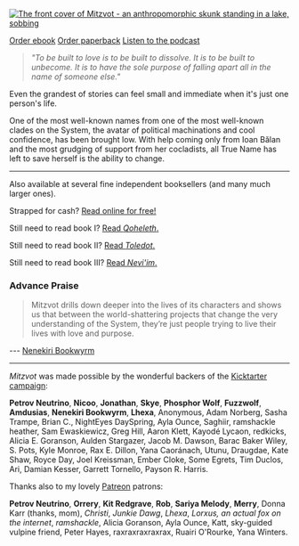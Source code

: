 ---
---

[![The front cover of Mitzvot - an anthropomorphic skunk standing in a lake, sobbing](/img/cover.png)](/img/cover.png)

<p class="buy">
<a href="https://makyo.itch.io/mitzvot" target="_blank">Order ebook</a>
<a href="https://makyo-ink.square.site/product/post-self-4-mitzvot/14" target="_blank">Order paperback</a> 
<a href="https://anchor.fm/post-self" target="_blank">Listen to the podcast</a>
</p>

> *"To be built to love is to be built to dissolve. It is to be built to unbecome. It is to have the sole purpose of falling apart all in the name of someone else."*

Even the grandest of stories can feel small and immediate when it's just one person's life.

One of the most well-known names from one of the most well-known clades on the System, the avatar of political machinations and cool confidence, has been brought low. With help coming only from Ioan Bălan and the most grudging of support from her cocladists, all True Name has left to save herself is the ability to change.

-----

<p class="buy">Also available at several fine independent booksellers (and many much larger ones).</p>
<p class="buy">Strapped for cash? <a href="/read">Read online for free!</a></p>
<p class="buy">Still need to read book I? <a href="https://qoheleth.post-self.ink">Read <em>Qoheleth</em>.</a></p>
<p class="buy">Still need to read book II? <a href="https://toledot.post-self.ink">Read <em>Toledot</em>.</a></p>
<p class="buy">Still need to read book III? <a href="https://neviim.post-self.ink">Read <em>Nevi'im</em>.</a></p>

### Advance Praise

>  Mitzvot drills down deeper into the lives of its characters and shows us that between the world-shattering projects that change the very understanding of the System, they’re just people trying to live their lives with love and purpose.

--- [Nenekiri Bookwyrm](https://www.goodreads.com/review/show/5250893173)

-----

*Mitzvot* was made possible by the wonderful backers of the [Kicktarter campaign](/kickstarter):

**Petrov Neutrino**,
**Nicoo**,
**Jonathan**,
**Skye**,
**Phosphor Wolf**,
**Fuzzwolf**,
**Amdusias**,
**Nenekiri Bookwyrm**,
**Lhexa**,
Anonymous,
Adam Norberg,
Sasha Trampe,
Brian C.,
NightEyes DaySpring,
Ayla Ounce,
Saghiir,
ramshackle heather,
Sam Ewaskiewicz,
Greg Hill,
Aaron Klett,
Kayodé Lycaon,
redkicks,
Alicia E. Goranson,
Aulden Stargazer,
Jacob M. Dawson,
Barac Baker Wiley,
S. Pots,
Kyle Monroe,
Rax E. Dillon,
Yana Caoránach,
Utunu,
Draugdae,
Kate Shaw,
Royce Day,
Joel Kreissman,
Ember Cloke,
Some Egrets,
Tim Duclos,
Ari,
Damian Kesser,
Garrett Tornello,
Payson R. Harris.

Thanks also to my lovely [Patreon](https://patreon.com/makyo) patrons:

**Petrov Neutrino**, **Orrery**, **Kit Redgrave**, **Rob**, **Sariya Melody**, **Merry**, Donna Karr (thanks, mom), *Christi*, *Junkie Dawg*, *Lhexa*, *Lorxus, an actual fox on the internet*, *ramshackle*, Alicia Goranson, Ayla Ounce, Katt, sky-guided vulpine friend, Peter Hayes, raxraxraxraxrax, Ruairi O'Rourke, Yana Winters.
